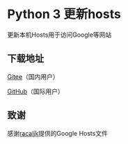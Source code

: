 # Python 3 更新hosts

更新本机Hosts用于访问Google等网站

## 下载地址

[Gitee](https://gitee.com/sunovo/hosts/releases)（国内用户）

[GitHub](https://github.com/SunYufei/hosts/releases)（国际用户）


## 致谢

感谢[racaljk](https://github.com/racaljk)提供的Google Hosts文件